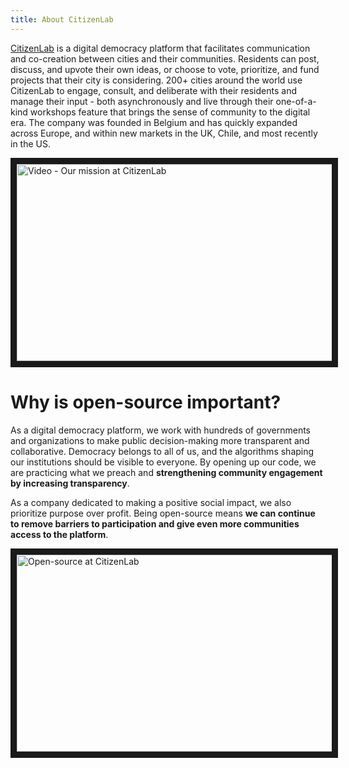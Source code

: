 ```yaml
---
title: About CitizenLab
---
```


[CitizenLab](https://www.citizenlab.co) is a digital democracy platform that facilitates communication and co-creation between cities and their communities. Residents can post, discuss, and upvote their own ideas, or choose to vote, prioritize, and fund projects that their city is considering. 200+ cities around the world use CitizenLab to engage, consult, and deliberate with their residents and manage their input - both asynchronously and live through their one-of-a-kind workshops feature that brings the sense of community to the digital era. The company was founded in Belgium and has quickly expanded across Europe, and within new markets in the UK, Chile, and most recently in the US.

<a href="https://youtu.be/LRPvKS83ilA" target="_blank"><img src="https://global-uploads.webflow.com/5a3bf6310252f900015dae82/60521419e42ae85cb25b1918_thumbnail%20mission%20video-p-2000.jpeg" 
alt="Video - Our mission at CitizenLab" width="560" height="315" border="10" /></a>

# Why is open-source important?
As a digital democracy platform, we work with hundreds of governments and organizations to make public decision-making more transparent and collaborative. Democracy belongs to all of us, and the algorithms shaping our institutions should be visible to everyone. By opening up our code, we are practicing what we preach and **strengthening community engagement by increasing transparency**.

‍As a company dedicated to making a positive social impact, we also prioritize purpose over profit. Being open-source means **we can continue to remove barriers to participation and give even more communities access to the platform**.

<a href="https://youtu.be/bvtK_cVfkAY" target="_blank"><img src="https://global-uploads.webflow.com/5a3bf6310252f900015dae82/6058c9adef957b1448f9eca0_Group%20340%20(1).png" 
alt="Open-source at CitizenLab" width="560" height="315" border="10" /></a>
